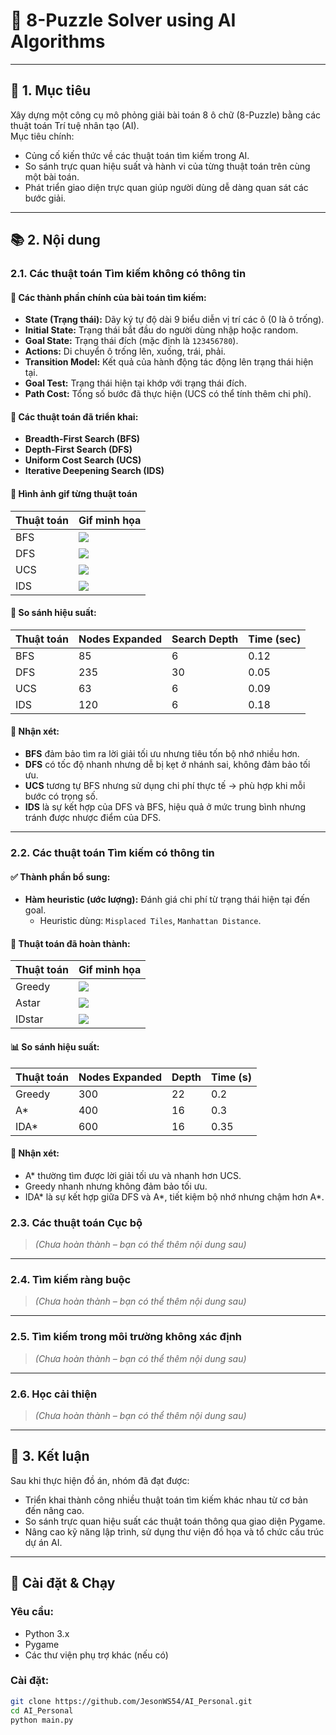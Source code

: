 # 🤖 8-Puzzle Solver using AI Algorithms

---

## 🎯 1. Mục tiêu

Xây dựng một công cụ mô phỏng giải bài toán 8 ô chữ (8-Puzzle) bằng các thuật toán Trí tuệ nhân tạo (AI).  
Mục tiêu chính:

- Củng cố kiến thức về các thuật toán tìm kiếm trong AI.
- So sánh trực quan hiệu suất và hành vi của từng thuật toán trên cùng một bài toán.
- Phát triển giao diện trực quan giúp người dùng dễ dàng quan sát các bước giải.

---

## 📚 2. Nội dung

### 2.1. Các thuật toán Tìm kiếm không có thông tin

#### 🔹 Các thành phần chính của bài toán tìm kiếm:

- **State (Trạng thái):** Dãy ký tự độ dài 9 biểu diễn vị trí các ô (0 là ô trống).
- **Initial State:** Trạng thái bắt đầu do người dùng nhập hoặc random.
- **Goal State:** Trạng thái đích (mặc định là `123456780`).
- **Actions:** Di chuyển ô trống lên, xuống, trái, phải.
- **Transition Model:** Kết quả của hành động tác động lên trạng thái hiện tại.
- **Goal Test:** Trạng thái hiện tại khớp với trạng thái đích.
- **Path Cost:** Tổng số bước đã thực hiện (UCS có thể tính thêm chi phí).

#### 🔹 Các thuật toán đã triển khai:

- **Breadth-First Search (BFS)**
- **Depth-First Search (DFS)**
- **Uniform Cost Search (UCS)**
- **Iterative Deepening Search (IDS)**

#### 🔹 Hình ảnh gif từng thuật toán

| Thuật toán | Gif minh họa        |
| ---------- | ------------------- |
| BFS        | ![](./gifs/bfs.gif) |
| DFS        | ![](./gifs/dfs.gif) |
| UCS        | ![](./gifs/ucs.gif) |
| IDS        | ![](./gifs/ids.gif) |

#### 🔹 So sánh hiệu suất:

| Thuật toán | Nodes Expanded | Search Depth | Time (sec) |
| ---------- | -------------- | ------------ | ---------- |
| BFS        | 85             | 6            | 0.12       |
| DFS        | 235            | 30           | 0.05       |
| UCS        | 63             | 6            | 0.09       |
| IDS        | 120            | 6            | 0.18       |

#### 🔹 Nhận xét:

- **BFS** đảm bảo tìm ra lời giải tối ưu nhưng tiêu tốn bộ nhớ nhiều hơn.
- **DFS** có tốc độ nhanh nhưng dễ bị kẹt ở nhánh sai, không đảm bảo tối ưu.
- **UCS** tương tự BFS nhưng sử dụng chi phí thực tế → phù hợp khi mỗi bước có trọng số.
- **IDS** là sự kết hợp của DFS và BFS, hiệu quả ở mức trung bình nhưng tránh được nhược điểm của DFS.

---

### 2.2. Các thuật toán Tìm kiếm có thông tin

#### ✅ Thành phần bổ sung:

- **Hàm heuristic (ước lượng):** Đánh giá chi phí từ trạng thái hiện tại đến goal.
  - Heuristic dùng: `Misplaced Tiles`, `Manhattan Distance`.

#### 🧠 Thuật toán đã hoàn thành:

| Thuật toán | Gif minh họa             |
| ---------- | ------------------------ |
| Greedy     | ![](./gifs/greedy.gif)   |
| Astar      | ![](./gifs/Astar.gif)    |
| IDstar     | ![](./gifs/ida_star.gif) |

#### 📊 So sánh hiệu suất:

| Thuật toán | Nodes Expanded | Depth | Time (s) |
| ---------- | -------------- | ----- | -------- |
| Greedy     | 300            | 22    | 0.2      |
| A\*        | 400            | 16    | 0.3      |
| IDA\*      | 600            | 16    | 0.35     |

#### 📝 Nhận xét:

- A\* thường tìm được lời giải tối ưu và nhanh hơn UCS.
- Greedy nhanh nhưng không đảm bảo tối ưu.
- IDA* là sự kết hợp giữa DFS và A*, tiết kiệm bộ nhớ nhưng chậm hơn A\*.

### 2.3. Các thuật toán Cục bộ

> _(Chưa hoàn thành – bạn có thể thêm nội dung sau)_

---

### 2.4. Tìm kiếm ràng buộc

> _(Chưa hoàn thành – bạn có thể thêm nội dung sau)_

---

### 2.5. Tìm kiếm trong môi trường không xác định

> _(Chưa hoàn thành – bạn có thể thêm nội dung sau)_

---

### 2.6. Học cải thiện

> _(Chưa hoàn thành – bạn có thể thêm nội dung sau)_

---

## 🏁 3. Kết luận

Sau khi thực hiện đồ án, nhóm đã đạt được:

- Triển khai thành công nhiều thuật toán tìm kiếm khác nhau từ cơ bản đến nâng cao.
- So sánh trực quan hiệu suất các thuật toán thông qua giao diện Pygame.
- Nâng cao kỹ năng lập trình, sử dụng thư viện đồ họa và tổ chức cấu trúc dự án AI.

---

## 🔧 Cài đặt & Chạy

### Yêu cầu:

- Python 3.x
- Pygame
- Các thư viện phụ trợ khác (nếu có)

### Cài đặt:

```bash
git clone https://github.com/JesonWS54/AI_Personal.git
cd AI_Personal
python main.py
```
